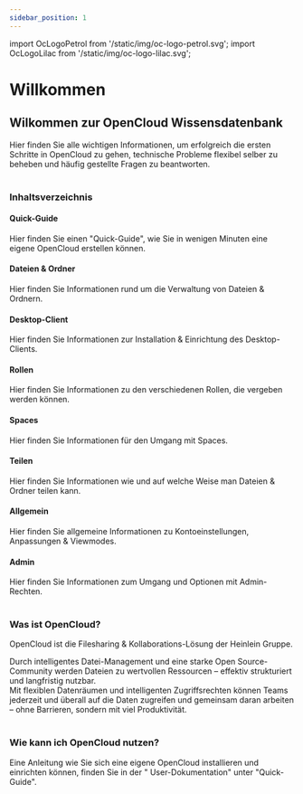 ```yaml
---
sidebar_position: 1
---
```


<!-- markdownlint-disable MD041 -->

import OcLogoPetrol from '/static/img/oc-logo-petrol.svg'; import OcLogoLilac from '/static/img/oc-logo-lilac.svg';

<!-- markdownlint-enable MD041 -->

# Willkommen

<OcLogoPetrol width="250" height="55" className="light-mode-image"/>
<OcLogoLilac width="250" height="55" className="dark-mode-image"/>

## Wilkommen zur OpenCloud Wissensdatenbank

Hier finden Sie alle wichtigen Informationen, um erfolgreich die ersten Schritte in OpenCloud zu gehen, technische
Probleme flexibel selber zu beheben und häufig gestellte Fragen zu beantworten. <br/><br/>

### Inhaltsverzeichnis

#### Quick-Guide

Hier finden Sie einen "Quick-Guide", wie Sie in wenigen Minuten eine eigene OpenCloud erstellen können.

#### Dateien & Ordner

Hier finden Sie Informationen rund um die Verwaltung von Dateien & Ordnern.

#### Desktop-Client

Hier finden Sie Informationen zur Installation & Einrichtung des Desktop-Clients.

#### Rollen

Hier finden Sie Informationen zu den verschiedenen Rollen, die vergeben werden können.

#### Spaces

Hier finden Sie Informationen für den Umgang mit Spaces.

#### Teilen

Hier finden Sie Informationen wie und auf welche Weise man Dateien & Ordner teilen kann.

#### Allgemein

Hier finden Sie allgemeine Informationen zu Kontoeinstellungen, Anpassungen & Viewmodes.

#### Admin

Hier finden Sie Informationen zum Umgang und Optionen mit Admin-Rechten. <br/><br/>

### Was ist OpenCloud?

OpenCloud ist die Filesharing & Kollaborations-Lösung der Heinlein Gruppe.

Durch intelligentes Datei-Management und eine starke Open Source-Community werden Dateien zu wertvollen Ressourcen –
effektiv strukturiert und langfristig nutzbar.<br/> Mit flexiblen Datenräumen und intelligenten Zugriffs­rechten können
Teams jederzeit und überall auf die Daten zugreifen und gemeinsam daran arbeiten – ohne Barrieren, sondern mit viel
Produktivität. <br/><br/>

### Wie kann ich OpenCloud nutzen?

Eine Anleitung wie Sie sich eine eigene OpenCloud installieren und einrichten können, finden Sie in der "
User-Dokumentation" unter "Quick-Guide".
